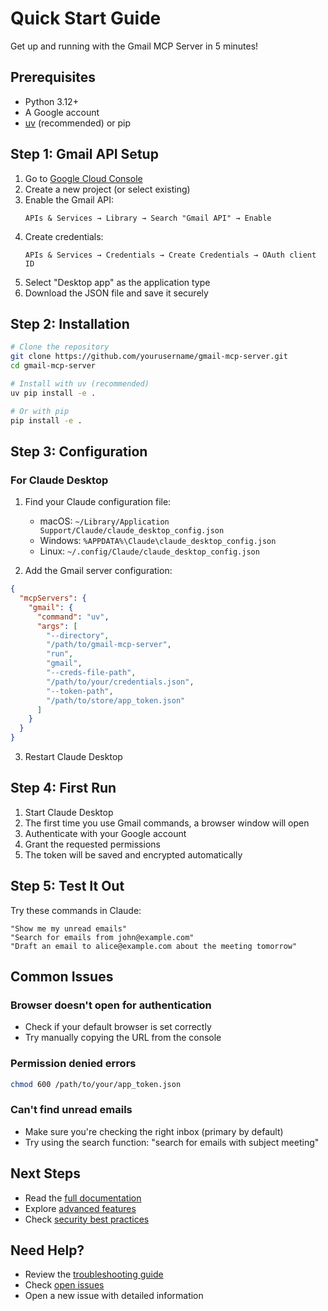 # Quick Start Guide

Get up and running with the Gmail MCP Server in 5 minutes!

## Prerequisites

- Python 3.12+
- A Google account
- [uv](https://docs.astral.sh/uv/) (recommended) or pip

## Step 1: Gmail API Setup

1. Go to [Google Cloud Console](https://console.cloud.google.com/)
2. Create a new project (or select existing)
3. Enable the Gmail API:
   ```
   APIs & Services → Library → Search "Gmail API" → Enable
   ```
4. Create credentials:
   ```
   APIs & Services → Credentials → Create Credentials → OAuth client ID
   ```
5. Select "Desktop app" as the application type
6. Download the JSON file and save it securely

## Step 2: Installation

```bash
# Clone the repository
git clone https://github.com/yourusername/gmail-mcp-server.git
cd gmail-mcp-server

# Install with uv (recommended)
uv pip install -e .

# Or with pip
pip install -e .
```

## Step 3: Configuration

### For Claude Desktop

1. Find your Claude configuration file:
   - macOS: `~/Library/Application Support/Claude/claude_desktop_config.json`
   - Windows: `%APPDATA%\Claude\claude_desktop_config.json`
   - Linux: `~/.config/Claude/claude_desktop_config.json`

2. Add the Gmail server configuration:

```json
{
  "mcpServers": {
    "gmail": {
      "command": "uv",
      "args": [
        "--directory",
        "/path/to/gmail-mcp-server",
        "run",
        "gmail",
        "--creds-file-path",
        "/path/to/your/credentials.json",
        "--token-path",
        "/path/to/store/app_token.json"
      ]
    }
  }
}
```

3. Restart Claude Desktop

## Step 4: First Run

1. Start Claude Desktop
2. The first time you use Gmail commands, a browser window will open
3. Authenticate with your Google account
4. Grant the requested permissions
5. The token will be saved and encrypted automatically

## Step 5: Test It Out

Try these commands in Claude:

```
"Show me my unread emails"
"Search for emails from john@example.com"
"Draft an email to alice@example.com about the meeting tomorrow"
```

## Common Issues

### Browser doesn't open for authentication
- Check if your default browser is set correctly
- Try manually copying the URL from the console

### Permission denied errors
```bash
chmod 600 /path/to/your/app_token.json
```

### Can't find unread emails
- Make sure you're checking the right inbox (primary by default)
- Try using the search function: "search for emails with subject meeting"

## Next Steps

- Read the [full documentation](../README.md)
- Explore [advanced features](../README.md#enhanced-tools)
- Check [security best practices](../SECURITY.md)

## Need Help?

- Review the [troubleshooting guide](../README.md#troubleshooting)
- Check [open issues](https://github.com/yourusername/gmail-mcp-server/issues)
- Open a new issue with detailed information
